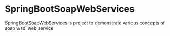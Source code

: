 # SpringBootSoapWebServices
SpringBootSoapWebServices is project to demonstrate various concepts of soap wsdl web service
